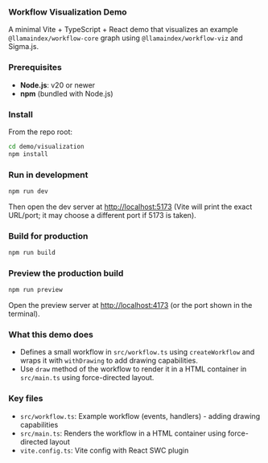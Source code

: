 ### Workflow Visualization Demo

A minimal Vite + TypeScript + React demo that visualizes an example `@llamaindex/workflow-core` graph using `@llamaindex/workflow-viz` and Sigma.js.

### Prerequisites

- **Node.js**: v20 or newer
- **npm** (bundled with Node.js)

### Install

From the repo root:

```bash
cd demo/visualization
npm install
```

### Run in development

```bash
npm run dev
```

Then open the dev server at [http://localhost:5173](http://localhost:5173) (Vite will print the exact URL/port; it may choose a different port if 5173 is taken).

### Build for production

```bash
npm run build
```

### Preview the production build

```bash
npm run preview
```

Open the preview server at [http://localhost:4173](http://localhost:4173) (or the port shown in the terminal).

### What this demo does

- Defines a small workflow in `src/workflow.ts` using `createWorkflow` and wraps it with `withDrawing` to add drawing capabilities.
- Use `draw` method of the workflow to render it in a HTML container in `src/main.ts` using force-directed layout.

### Key files

- `src/workflow.ts`: Example workflow (events, handlers) - adding drawing capabilities
- `src/main.ts`: Renders the workflow in a HTML container using force-directed layout
- `vite.config.ts`: Vite config with React SWC plugin

